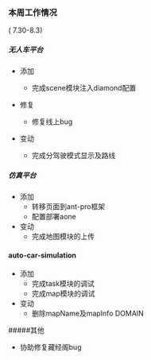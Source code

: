 ### 本周工作情况

( 7.30-8.3)

##### 无人车平台

- 添加

  - 完成scene模块注入diamond配置

- 修复

  - 修复线上bug

- 变动

  - 完成分驾驶模式显示及路线

  

##### 仿真平台

- 添加
  - 转移页面到ant-pro框架
  - 配置部署aone
- 变动
  - 完成地图模块的上传

#### auto-car-simulation

- 添加
  - 完成task模块的调试
  - 完成map模块的调试
- 变动
  - 删除mapName及mapInfo DOMAIN





#####其他

- 协助修复藏经阁bug

